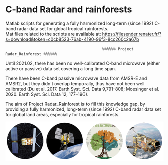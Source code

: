 # C-band Radar and rainforests
Matlab scripts for generating a fully harmonized long-term (since 1992) C-band radar data set for global tropical rainforests.  
Mat files related to the scripts are available at: https://filesender.renater.fr/?s=download&token=c0cb8523-76ab-4190-96f3-8cc260c2a67b

                                               %%%%%% Project Radar_Rainforest %%%%%%  
Until 2021.02, there has been no well-calibrated C-band microwave (either active or passive) data set covering a long time span.   

There have been C-band passive microwave data from AMSR-E and AMSR2, but they didn't overlap temporally, thus have not been well calibrated (Du et al. 2017. Earth Syst. Sci. Data 9,791–808; Moesinger et al. 2020. Earth Syst. Sci. Data 12, 177–196).   

The aim of Project Radar_Rainforest is to fill this knowledge gap, by providing a fully harmonized, long-term (since 1992) C-band radar data set for global land areas, especially for tropical rainforests.




![C-band Radar sensors for monitoring tropical forests--key to a successful paris agreement](images/radar_forest.png)
